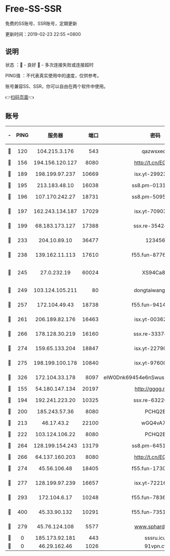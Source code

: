 # Free-SS-SSR

免费的SS账号、SSR账号，定期更新

更新时间：2019-02-23 22:55 +0800

## 说明

状态     ：🙂 - 良好 🙁 - 多次连接失败或连接超时

PING值   ：不代表真实使用中的速度，仅供参考。

账号兼容SS、SSR，你可以自由在两个软件中使用。

👉[扫码页面](https://liesauer.github.io/free-ss-ssr.github.io/)👈

## 账号

|-|PING|服务器|端口|密码|加密方式|区域|
|:----:|:----:|:-----:|-----:|:----:|:----:|:----:|
|🙂|120|104.215.3.176|543|qazwsxedc|aes-256-gcm|JP|
|🙂|156|194.156.120.127|8080|http://t.cn/EGJIyrl|rc4-md5|RU|
|🙂|189|198.199.97.237|10669|isx.yt-29923675|aes-256-cfb|US|
|🙂|195|213.183.48.10|16038|ss8.pm-01318678|rc4-md5|RU|
|🙂|196|107.170.242.27|18731|ss8.pm-50950263|aes-256-cfb|US|
|🙂|197|162.243.134.187|17029|isx.yt-70903569|aes-256-cfb|US|
|🙂|199|68.183.173.127|17388|ssx.re-35424497|aes-256-cfb|US|
|🙂|233|204.10.89.10|36477|123456|aes-256-cfb|US|
|🙂|238|139.162.11.113|17610|f55.fun-87762700|aes-256-cfb|SG|
|🙂|245|27.0.232.19|60024|XS94Ca8K|xchacha20-ietf-poly1305|HK|
|🙂|249|103.124.105.211|80|dongtaiwang.com|aes-256-cfb|US|
|🙂|257|172.104.49.43|18738|f55.fun-94147766|aes-256-cfb|SG|
|🙂|261|206.189.82.176|16463|isx.yt-00362323|aes-256-cfb|SG|
|🙂|266|178.128.30.219|16160|ssx.re-33374521|aes-256-cfb|SG|
|🙂|274|159.65.133.204|18847|isx.yt-22790068|aes-256-cfb|SG|
|🙂|275|198.199.100.178|10840|isx.yt-97600185|aes-256-cfb|US|
|🙂|326|172.104.33.178|8097|eIW0Dnk69454e6nSwuspv9DmS201tQ0D|aes-256-cfb|SG|
|🙂|155|54.180.147.134|20197|http://gggg.rocks|chacha20|KR|
|🙂|194|192.241.223.20|10325|ssx.re-63226148|aes-256-cfb|US|
|🙂|200|185.243.57.36|8080|PCHQ2E|rc4-md5|US|
|🙂|213|46.17.43.2|22100|wGQ4vA7D|aes-256-gcm|RU|
|🙂|222|103.124.106.22|8080|PCHQ2E|rc4-md5|US|
|🙂|264|128.199.154.243|13179|ss8.pm-64511599|aes-256-cfb|SG|
|🙂|266|64.137.160.203|8080|http://t.cn/EGJIyrl|rc4-md5|CA|
|🙂|274|45.56.106.48|18405|f55.fun-17301402|aes-256-cfb|US|
|🙂|277|128.199.97.239|16657|isx.yt-72216653|aes-256-cfb|SG|
|🙂|293|172.104.6.17|10248|f55.fun-78360191|aes-256-cfb|US|
|🙂|400|45.33.90.132|10291|f55.fun-73512768|aes-256-cfb|US|
|🙁|279|45.76.124.108|5577|www.sphard.com|aes-256-cfb|AU|
|🙁|0|185.173.92.181|443|sssru.icu|rc4-md5|RU|
|🙁|0|46.29.162.46|1026|91vpn.cf|rc4-md5|RU|

